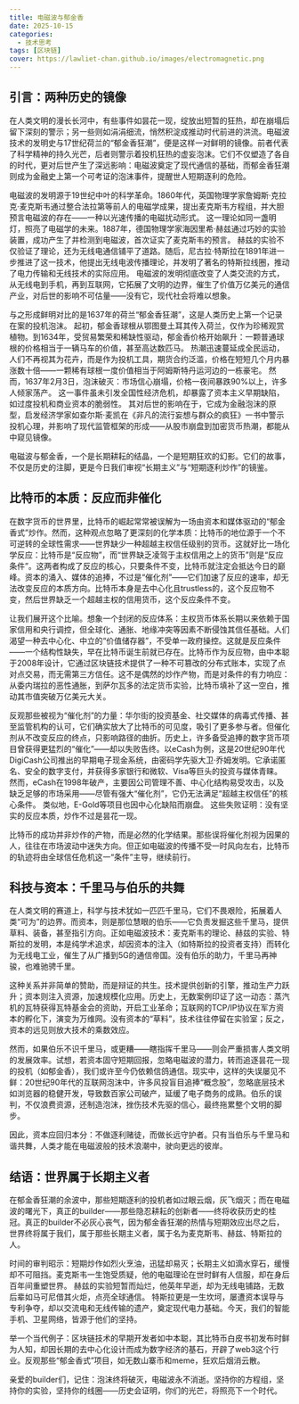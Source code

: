 ```yaml
---
title: 电磁波与郁金香  
date: 2025-10-15
categories:
  - 技术思考
tags: [区块链]
cover: https://lawliet-chan.github.io/images/electromagnetic.png
--- 
```


## 引言：两种历史的镜像

在人类文明的漫长长河中，有些事件如昙花一现，绽放出短暂的狂热，却在崩塌后留下深刻的警示；另一些则如涓涓细流，悄然积淀成推动时代前进的洪流。电磁波技术的发明史与17世纪荷兰的“郁金香狂潮”，便是这样一对鲜明的镜像。前者代表了科学精神的持久光芒，后者则警示着投机狂热的虚妄泡沫。它们不仅塑造了各自的时代，更对后世产生了深远影响：电磁波奠定了现代通信的基础，而郁金香狂潮则成为金融史上第一个可考证的泡沫事件，提醒世人短期逐利的危险。

电磁波的发明源于19世纪中叶的科学革命。1860年代，英国物理学家詹姆斯·克拉克·麦克斯韦通过整合法拉第等前人的电磁学成果，提出麦克斯韦方程组，并大胆预言电磁波的存在——一种以光速传播的电磁扰动形式。 这一理论如同一盏明灯，照亮了电磁学的未来。1887年，德国物理学家海因里希·赫兹通过巧妙的实验装置，成功产生了并检测到电磁波，首次证实了麦克斯韦的预言。 赫兹的实验不仅验证了理论，还为无线电通信铺平了道路。随后，尼古拉·特斯拉在1891年进一步推进了这一技术，他提出无线电波传播理论，并发明了著名的特斯拉线圈，推动了电力传输和无线技术的实际应用。 电磁波的发明彻底改变了人类交流的方式，从无线电到手机，再到互联网，它拓展了文明的边界，催生了价值万亿美元的通信产业，对后世的影响不可估量——没有它，现代社会将难以想象。

与之形成鲜明对比的是1637年的荷兰“郁金香狂潮”，这是人类历史上第一个记录在案的投机泡沫。 起初，郁金香球根从鄂图曼土耳其传入荷兰，仅作为珍稀观赏植物。到1634年，受贸易繁荣和稀缺性驱动，郁金香价格开始飙升：一颗普通球根的价格相当于一辆马车的价值，甚至高达数匹马。 热潮迅速蔓延成全民运动，人们不再视其为花卉，而是作为投机工具，期货合约泛滥，价格在短短几个月内暴涨数十倍——一颗稀有球根一度价值相当于阿姆斯特丹运河边的一栋豪宅。 然而，1637年2月3日，泡沫破灭：市场信心崩塌，价格一夜间暴跌90%以上，许多人倾家荡产。 这一事件虽未引发全国性经济危机，却暴露了资本主义早期缺陷，如过度投机和商业资本的脆弱性。 其对后世的影响在于，它成为金融泡沫的原型，启发经济学家如查尔斯·麦凯在《非凡的流行妄想与群众的疯狂》一书中警示投机心理，并影响了现代监管框架的形成——从股市崩盘到加密货币热潮，都能从中窥见镜像。

电磁波与郁金香，一个是长期耕耘的结晶，一个是短期狂欢的幻影。它们的故事，不仅是历史的注脚，更是今日我们审视“长期主义”与“短期逐利炒作”的镜鉴。

## 比特币的本质：反应而非催化

在数字货币的世界里，比特币的崛起常常被误解为一场由资本和媒体驱动的“郁金香式”炒作。然而，这种观点忽略了更深刻的化学本质：比特币的地位源于一个不可逆转的全球性需求——世界缺少一种超越主权信任级别的货币。这就好比一场化学反应：比特币是“反应物”，而“世界缺乏凌驾于主权信用之上的货币”则是“反应条件”。这两者构成了反应的核心，只要条件不变，比特币就注定会抵达今日的巅峰。资本的涌入、媒体的追捧，不过是“催化剂”——它们加速了反应的速率，却无法改变反应的本质方向。比特币本身是去中心化且trustless的，这个反应物不变，然后世界缺乏一个超越主权的信用货币，这个反应条件不变。

让我们展开这个比喻。想象一个封闭的反应体系：主权货币体系长期以来依赖于国家信用和央行调控，但全球化、通胀、地缘冲突等因素不断侵蚀其信任基础。人们渴望一种去中心化、中立的“价值储存器”，不受单一政府操控。这就是反应条件——一个结构性缺失，早在比特币诞生前就已存在。比特币作为反应物，由中本聪于2008年设计，它通过区块链技术提供了一种不可篡改的分布式账本，实现了点对点交易，而无需第三方信任。这不是偶然的炒作产物，而是对条件的有力响应：从委内瑞拉的恶性通胀，到萨尔瓦多的法定货币实验，比特币填补了这一空白，推动其市值突破万亿美元大关。

反观那些被视为“催化剂”的力量：华尔街的投资基金、社交媒体的病毒式传播、甚至监管机构的认可，它们确实放大了比特币的可见度，吸引了更多参与者。但催化剂从不改变反应的终点，只影响路径的曲折。历史上，许多备受追捧的数字货币项目曾获得更猛烈的“催化”——却以失败告终。以eCash为例，这是20世纪90年代DigiCash公司推出的早期电子现金系统，由密码学先驱大卫·乔姆发明。它承诺匿名、安全的数字支付，并获得多家银行和微软、Visa等巨头的投资与媒体青睐。 然而，eCash在1998年破产，主要因公司管理不善、中心化结构易受攻击，以及缺乏足够的市场采用——尽管有强大“催化剂”，它仍无法满足“超越主权信任”的核心条件。 类似地，E-Gold等项目也因中心化缺陷而崩盘。 这些失败证明：没有坚实的反应本质，炒作不过是昙花一现。

比特币的成功并非炒作的产物，而是必然的化学结果。那些误将催化剂视为因果的人，往往在市场波动中迷失方向。但正如电磁波的传播不受一时风向左右，比特币的轨迹将由全球信任危机这一“条件”主导，继续前行。

## 科技与资本：千里马与伯乐的共舞

在人类文明的赛道上，科学与技术犹如一匹匹千里马，它们不畏艰险，拓展着人类“可为”的边界。而资本，则是那位慧眼的伯乐——它负责发掘这些千里马，提供草料、装备，甚至指引方向。正如电磁波技术：麦克斯韦的理论、赫兹的实验、特斯拉的发明，本是纯学术追求，却因资本的注入（如特斯拉的投资者支持）而转化为无线电工业，催生了从广播到5G的通信帝国。没有伯乐的助力，千里马再神骏，也难驰骋千里。

这种关系并非简单的赞助，而是辩证的共生。技术提供创新的引擎，推动生产力跃升；资本则注入资源，加速规模化应用。历史上，无数案例印证了这一动态：蒸汽机的瓦特获得瓦特基金会的资助，开启工业革命；互联网的TCP/IP协议在军方资本的孵化下，演变为万维网。没有资本的“草料”，技术往往停留在实验室；反之，资本的远见则放大技术的乘数效应。

然而，如果伯乐不识千里马，或更糟——瞎指挥千里马——则会严重损害人类文明的发展效率。试想，若资本固守短期回报，忽略电磁波的潜力，转而追逐昙花一现的投机（如郁金香），我们或许至今仍依赖信鸽通信。现实中，这样的失误屡见不鲜：20世纪90年代的互联网泡沫中，许多风投盲目追捧“概念股”，忽略底层技术如浏览器的稳健开发，导致数百家公司破产，延缓了电子商务的成熟。伯乐的误判，不仅浪费资源，还制造泡沫，挫伤技术先驱的信心，最终拖累整个文明的脚步。

因此，资本应回归本分：不做逐利赌徒，而做长远守护者。只有当伯乐与千里马和谐共舞，人类才能在电磁波般的技术浪潮中，驶向更远的彼岸。

## 结语：世界属于长期主义者

在郁金香狂潮的余波中，那些短期逐利的投机者如过眼云烟，灰飞烟灭；而在电磁波的曙光下，真正的builder——那些隐忍耕耘的创新者——终将收获历史的桂冠。真正的builder不必灰心丧气，因为郁金香狂潮的热情与短期效应出尽之后，世界终将属于我们，属于那些长期主义者，属于名为麦克斯韦、赫兹、特斯拉的人。

时间的审判昭示：短期炒作如烈火烹油，迅猛却易灭；长期主义如滴水穿石，缓慢却不可阻挡。麦克斯韦一生饱受质疑，他的电磁理论在世时鲜有人信服，却在身后百年间重塑世界。 赫兹的实验短暂而灿烂，他英年早逝，却为无线电铺路，无数后辈如马可尼借其火炬，点亮全球通信。 特斯拉更是一生坎坷，屡遭资本误导与专利争夺，却以交流电和无线传输的遗产，奠定现代电力基础。今天，我们的智能手机、卫星网络，皆源于他们的坚持。

举一个当代例子：区块链技术的早期开发者如中本聪，其比特币白皮书初发布时鲜为人知，却因长期的去中心化设计而成为数字经济的基石，开辟了web3这个行业。反观那些“郁金香式”项目，如无数山寨币和meme，狂欢后烟消云散。

亲爱的builder们，记住：泡沫终将破灭，电磁波永不消逝。坚持你的方程组，坚持你的实验，坚持你的线圈——历史会证明，你们的光芒，将照亮下一个时代。